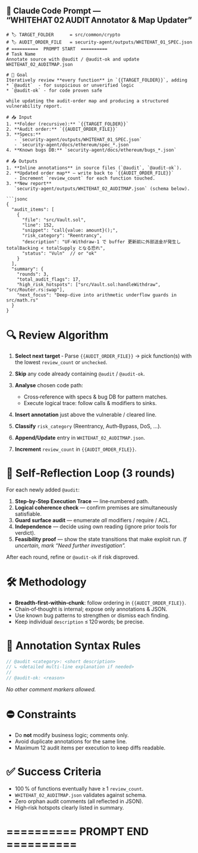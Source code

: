 ## 🚀 Claude Code Prompt ― “WHITEHAT 02 AUDIT Annotator & Map Updater”

````
# 🏷️ TARGET_FOLDER      = src/common/crypto
# 🏷️ AUDIT_ORDER_FILE   = security-agent/outputs/WHITEHAT_01_SPEC.json
# ==========  PROMPT START  ==========
# Task Name
Annotate source with @audit / @audit-ok and update WHITEHAT_02_AUDITMAP.json

# 🎯 Goal
Iteratively review **every function** in `{{TARGET_FOLDER}}`, adding
* `@audit`  ‑ for suspicious or unverified logic
* `@audit-ok` ‑ for code proven safe

while updating the audit‑order map and producing a structured vulnerability report.

# 📥 Input
1. **Folder (recursive):** `{{TARGET_FOLDER}}`
2. **Audit order:** `{{AUDIT_ORDER_FILE}}`
3. **Specs:**
   - `security-agent/outputs/WHITEHAT_01_SPEC.json`
   - `security-agent/docs/ethereum/spec_*.json`
4. **Known bugs DB:** `security-agent/docs/ethereum/bugs_*.json`

# 📤 Outputs
1. **Inline annotations** in source files (`@audit`, `@audit-ok`).
2. **Updated order map** — write back to `{{AUDIT_ORDER_FILE}}`
   - Increment `review_count` for each function touched.
3. **New report**
   `security-agent/outputs/WHITEHAT_02_AUDITMAP.json` (schema below).

```jsonc
{
  "audit_items": [
    {
      "file": "src/Vault.sol",
      "line": 152,
      "snippet": "call{value: amount}();",
      "risk_category": "Reentrancy",
      "description": "UF‑Withdraw‑1 で buffer 更新前に外部送金が発生し totalBacking < totalSupply となる恐れ",
      "status": "Vuln"  // or "ok"
    }
  ],
  "summary": {
    "rounds": 3,
    "total_audit_flags": 17,
    "high_risk_hotspots": ["src/Vault.sol:handleWithdraw", "src/Router.rs:swap"],
    "next_focus": "Deep‑dive into arithmetic underflow guards in src/math.rs"
  }
}
````

# 🔍 Review Algorithm

1. **Select next target**
   ‑ Parse `{{AUDIT_ORDER_FILE}}` → pick function(s) with the lowest `review_count` or `unchecked`.
2. **Skip** any code already containing `@audit` / `@audit-ok`.
3. **Analyse** chosen code path:

   * Cross‑reference with specs & bug DB for pattern matches.
   * Execute logical trace: follow calls & modifiers to sinks.
4. **Insert annotation** just above the vulnerable / cleared line.
5. **Classify** `risk_category` (Reentrancy, Auth‑Bypass, DoS, …).
6. **Append/Update** entry in `WHITEHAT_02_AUDITMAP.json`.
7. **Increment** `review_count` in `{{AUDIT_ORDER_FILE}}`.

# 🤖 Self‑Reflection Loop (3 rounds)

For each newly added `@audit`:

1. **Step‑by‑Step Execution Trace** — line‑numbered path.
2. **Logical coherence check** — confirm premises are simultaneously satisfiable.
3. **Guard surface audit** — enumerate *all* modifiers / require / ACL.
4. **Independence** — decide using own reading (ignore prior tools for verdict).
5. **Feasibility proof** — show the state transitions that make exploit run.
   *If uncertain, mark “Need further investigation”.*

After each round, refine or `@audit-ok` if risk disproved.

# 🛠️ Methodology

* **Breadth‑first‑within‑chunk**: follow ordering in `{{AUDIT_ORDER_FILE}}`.
* Chain‑of‑thought is internal; expose only annotations & JSON.
* Use known bug patterns to strengthen or dismiss each finding.
* Keep individual `description` ≤ 120 words; be precise.

# 📝 Annotation Syntax Rules

```rust
// @audit <category>: <short description>
// ↳ <detailed multi‑line explanation if needed>
//
// @audit-ok: <reason>
```

*No other comment markers allowed.*

# ⛔ Constraints

* Do **not** modify business logic; comments only.
* Avoid duplicate annotations for the same line.
* Maximum 12 audit items per execution to keep diffs readable.

# ✅ Success Criteria

* 100 % of functions eventually have ≥ 1 `review_count`.
* `WHITEHAT_02_AUDITMAP.json` validates against schema.
* Zero orphan audit comments (all reflected in JSON).
* High‑risk hotspots clearly listed in summary.

# ==========  PROMPT END  ==========
